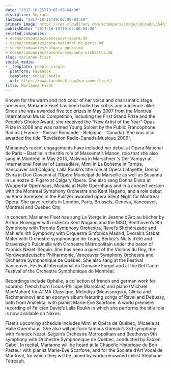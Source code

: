 ```yaml
---
date: "2017-10-15T19:05:00-04:00"
discipline: Soprano
lastmod: "2017-10-15T19:06:00-04:00"
primary_image: https://res.cloudinary.com/schmopera/image/upload/v1546739676/media/2019/01/MarianneFiset.jpg
publishDate: "2017-10-15T19:05:00-04:00"
related_companies:
- scene/companies/vancouver-opera.md
- scene/companies/opra-national-de-paris.md
- scene/companies/calgary-opera.md
- scene/companies/toronto-symphony-orchestra.md
slug: marianne-fiset
social_media:
- _template: people_single
  platform: Facebook
  template: social-media
  url: https://www.facebook.com/marianne.fiset/
title: Marianne Fiset
---
```

Known for the warm and rich color of her voice and charismatic stage presence, Marianne Fiset has been hailed by critics and audience alike. Since she was awarded five top prizes in May 2007 from the Montreal International Music Competition, including the First Grand Prize and the People’s Choice Award, she received the “New Artist of the Year” Opus Prize in 2008 and was named Young Soloist by the Public Francophone Radios ( France – Suisse-Romande – Belgique – Canada). She was also awarded the title “Révélation Radio-Canada Musique 2009”.

Marianne’s recent engagements have included her debut at Opera National de Paris – Bastille in the title role of Massenet’s Manon, role that she also sang in Montréal in May 2013, Malwina in Marschner ‘s Der Vampyr at International Festival of Lanaudière, Mimi in La Bohème in Tampa, Vancouver and Calgary, Lalla Roukh’s title role at Opera Lafayette, Donna Elvira in Don Giovanni at l’Opéra Municipal de Marseille as well as Susanna in Le nozze di Figaro at Calgary Opera. She also sang Donna Elvira at Wuppertal Opernhaus, Micaela at Halle Opernhaus and in a concert version with the Montreal Symphony Orchestra and Kent Nagano, and a role debut as Anna Sorensen in the Pulitzer awarded opera Silent Night for Montreal Opera. She gave recitals in London, Paris, Brussels, Geneva, Vancouver, Montreal and Québec City

In concert, Marianne Fiset has sung La Vierge in Jeanne d’Arc au bûcher by Arthur Honegger with maestro Kent Nagano and the MSO, Beethoven’s 9th Symphony with Toronto Symphony Orchestra, Ravel’s Shéhérazade and Mahler’s 4th Symphony with Orquestra Sinfonica Madrid, Dvorak’s Stabat Mater with Orchestre symphonique de Tours, Berlioz’s Nuits d’été and Stravinsky’s Pulcinella with Orchestre Métropolitain under the baton of Yannick Nézet-Séguin. She has been a guest of the Violons du Roy, the Nordwestdeutsche Philharmonie, Vancouver Symphony Orchestra and Orchestre Symphonique de Québec. She also sang at the Festival Vancouver, Festival International du Domaine Forget and at the Bel Canto Festival of the Orchestre Symphonique de Montréal.

Recordings include Ophélie, a collection of french and german work for soprano, french horn (Louis-Philippe Marsolais) and piano (Michael MacMahon) for ATMA Classique, Melodiya (Moussorgsky, Glinka and Rachmaninov) and an eponym album featuring songs of Ravel and Debussy, both from Analekta, with pianist Marie-Ève Scarfone. A world premiere recording of Félicien David’s Lalla Roukh in which she performs the title role is now available on Naxos.

Fiset’s upcoming schedule includes Mimi at Opéra de Québec, Micaela at Halle Opernhaus. She also will perform famous Gorecki’s 3rd symphony with Yannick Nézet-Séguin’s Orchestre Métropolitain and Beethoven 9th symphony with Orchestre Symphonique de Québec, conducted by Fabien Gabel. In recital, Marianne will be heard at la Chapelle Historique du Bon Pasteur with pianist Marie-Ève Scarfone, and for the Société d’Art Vocal de Montréal, for which they will be joined by world renowned cellist Stéphane Tétreault.